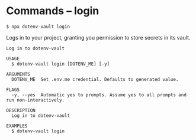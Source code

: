 # Commands – login

```
$ npx dotenv-vault login
```

Logs in to your project, granting you permission to store secrets in its vault.

```
Log in to dotenv-vault

USAGE
  $ dotenv-vault login [DOTENV_ME] [-y]

ARGUMENTS
  DOTENV_ME  Set .env.me credential. Defaults to generated value.

FLAGS
  -y, --yes  Automatic yes to prompts. Assume yes to all prompts and run non-interactively.

DESCRIPTION
  Log in to dotenv-vault

EXAMPLES
  $ dotenv-vault login
```
